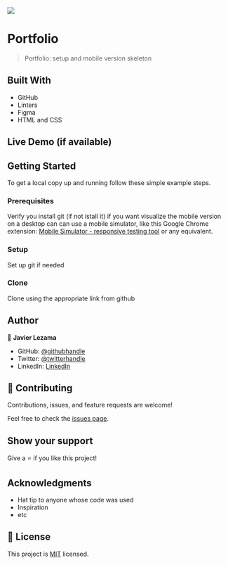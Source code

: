 ![](https://img.shields.io/badge/Microverse-blueviolet)

# Portfolio

> Portfolio: setup and mobile version skeleton


## Built With

- GitHub
- Linters
- Figma
- HTML and CSS

## Live Demo (if available)

## Getting Started

To get a local copy up and running follow these simple example steps.

### Prerequisites

Verify you install git (if not istall it)
if you want visualize the mobile version on a desktop can can use a mobile simulator, like this Google Chrome extension: [Mobile Simulator - responsive testing tool](https://chrome.google.com/webstore/detail/mobile-simulator-responsi/ckejmhbmlajgoklhgbapkiccekfoccmk/related) or any equivalent.

### Setup

Set up git if needed

### Clone

Clone using the appropriate link from github

## Author

👤 **Javier Lezama**

- GitHub: [@githubhandle](https://github.com/javitolez)
- Twitter: [@twitterhandle](https://twitter.com/javitolez)
- LinkedIn: [LinkedIn](https://www.linkedin.com/in/javier-lezama-806b5579/)

## 🤝 Contributing

Contributions, issues, and feature requests are welcome!

Feel free to check the [issues page](../../issues/).

## Show your support

Give a ⭐️ if you like this project!

## Acknowledgments

- Hat tip to anyone whose code was used
- Inspiration
- etc

## 📝 License

This project is [MIT](./MIT.md) licensed.
